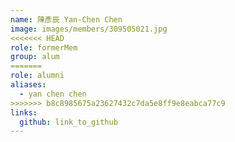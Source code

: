 ```yaml
---
name: 陳彥辰 Yan-Chen Chen 
image: images/members/309505021.jpg 
<<<<<<< HEAD
role: formerMem
group: alum
=======
role: alumni
aliases:
  - yan chen chen
>>>>>>> b8c8985675a23627432c7da5e8ff9e8eabca77c9
links:
  github: link_to_github 
---
```

